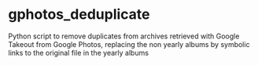 # gphotos_deduplicate
Python script to remove duplicates from archives retrieved with Google Takeout from Google Photos, replacing the non yearly albums by symbolic links to the original file in the yearly albums
